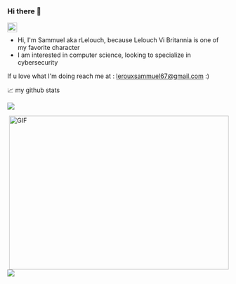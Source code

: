 ### Hi there 👋

<a href="[https://www.linkedin.com/in/leroux-sammuel](https://www.linkedin.com/in/sammuel-leroux-968843244)/">
  <img align="left" alt="Samm's LinkedIN" width="22px" src="https://raw.githubusercontent.com/peterthehan/peterthehan/master/assets/linkedin.svg" />
</a>

<br />

* Hi, I'm Sammuel aka rLelouch, because Lelouch Vi Britannia is one of my favorite character
* I am interested in computer science, looking to specialize in cybersecurity

If u love what I'm doing reach me at : [lerouxsammuel67@gmail.com](mailto:lerouxsammuel67@gmail.com) :)

📈 my github stats

![](https://github-readme-stats.vercel.app/api?username=rLelouch&show_icons=true&theme=radical&count_private=true)

<img align="right" alt="GIF" src="https://github.com/abhisheknaiidu/abhisheknaiidu/blob/master/code.gif?raw=true" width="500" height="350" />

![](https://github-readme-stats.vercel.app/api/top-langs/?username=rLelouch&theme=radical&hide_langs_below=8)


